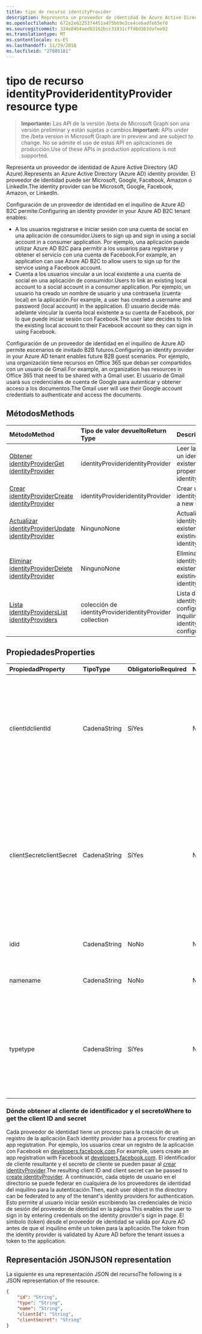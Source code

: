 ```yaml
---
title: tipo de recurso identityProvider
description: Representa un proveedor de identidad de Azure Active Directory (AD Azure). El proveedor de identidad puede ser Microsoft, Google, Facebook, Amazon o LinkedIn.
ms.openlocfilehash: 672e2e6225374451a475b69e2ce4ce6adfe65ef0
ms.sourcegitcommit: 334e84b4aed63162bcc31831cffd6d363dafee02
ms.translationtype: MT
ms.contentlocale: es-ES
ms.lasthandoff: 11/29/2018
ms.locfileid: "27085181"
---
```

# <a name="identityprovider-resource-type"></a><span data-ttu-id="d96b1-104">tipo de recurso identityProvider</span><span class="sxs-lookup"><span data-stu-id="d96b1-104">identityProvider resource type</span></span>

> <span data-ttu-id="d96b1-105">**Importante:** Las API de la versión /beta de Microsoft Graph son una versión preliminar y están sujetas a cambios.</span><span class="sxs-lookup"><span data-stu-id="d96b1-105">**Important:** APIs under the /beta version in Microsoft Graph are in preview and are subject to change.</span></span> <span data-ttu-id="d96b1-106">No se admite el uso de estas API en aplicaciones de producción.</span><span class="sxs-lookup"><span data-stu-id="d96b1-106">Use of these APIs in production applications is not supported.</span></span>

<span data-ttu-id="d96b1-107">Representa un proveedor de identidad de Azure Active Directory (AD Azure).</span><span class="sxs-lookup"><span data-stu-id="d96b1-107">Represents an Azure Active Directory (Azure AD) identity provider.</span></span> <span data-ttu-id="d96b1-108">El proveedor de identidad puede ser Microsoft, Google, Facebook, Amazon o LinkedIn.</span><span class="sxs-lookup"><span data-stu-id="d96b1-108">The identity provider can be Microsoft, Google, Facebook, Amazon, or LinkedIn.</span></span>

<span data-ttu-id="d96b1-109">Configuración de un proveedor de identidad en el inquilino de Azure AD B2C permite:</span><span class="sxs-lookup"><span data-stu-id="d96b1-109">Configuring an identity provider in your Azure AD B2C tenant enables:</span></span>

* <span data-ttu-id="d96b1-110">A los usuarios registrarse e iniciar sesión con una cuenta de social en una aplicación de consumidor.</span><span class="sxs-lookup"><span data-stu-id="d96b1-110">Users to sign up and sign in using a social account in a consumer application.</span></span> <span data-ttu-id="d96b1-111">Por ejemplo, una aplicación puede utilizar Azure AD B2C para permitir a los usuarios para registrarse y obtener el servicio con una cuenta de Facebook.</span><span class="sxs-lookup"><span data-stu-id="d96b1-111">For example, an application can use Azure AD B2C to allow users to sign up for the service using a Facebook account.</span></span>
* <span data-ttu-id="d96b1-112">Cuenta a los usuarios vincular a un local existente a una cuenta de social en una aplicación de consumidor.</span><span class="sxs-lookup"><span data-stu-id="d96b1-112">Users to link an existing local account to a social account in a consumer application.</span></span> <span data-ttu-id="d96b1-113">Por ejemplo, un usuario ha creado un nombre de usuario y una contraseña (cuenta local) en la aplicación.</span><span class="sxs-lookup"><span data-stu-id="d96b1-113">For example, a user has created a username and password (local account) in the application.</span></span> <span data-ttu-id="d96b1-114">El usuario decide más adelante vincular la cuenta local existente a su cuenta de Facebook, por lo que puede iniciar sesión con Facebook.</span><span class="sxs-lookup"><span data-stu-id="d96b1-114">The user later decides to link the existing local account to their Facebook account so they can sign in using Facebook.</span></span>

<span data-ttu-id="d96b1-115">Configuración de un proveedor de identidad en el inquilino de Azure AD permite escenarios de invitado B2B futuros.</span><span class="sxs-lookup"><span data-stu-id="d96b1-115">Configuring an identity provider in your Azure AD tenant enables future B2B guest scenarios.</span></span> <span data-ttu-id="d96b1-116">Por ejemplo, una organización tiene recursos en Office 365 que deban ser compartidos con un usuario de Gmail.</span><span class="sxs-lookup"><span data-stu-id="d96b1-116">For example, an organization has resources in Office 365 that need to be shared with a Gmail user.</span></span> <span data-ttu-id="d96b1-117">El usuario de Gmail usará sus credenciales de cuenta de Google para autenticar y obtener acceso a los documentos.</span><span class="sxs-lookup"><span data-stu-id="d96b1-117">The Gmail user will use their Google account credentials to authenticate and access the documents.</span></span>

## <a name="methods"></a><span data-ttu-id="d96b1-118">Métodos</span><span class="sxs-lookup"><span data-stu-id="d96b1-118">Methods</span></span>

| <span data-ttu-id="d96b1-119">Método</span><span class="sxs-lookup"><span data-stu-id="d96b1-119">Method</span></span>       | <span data-ttu-id="d96b1-120">Tipo de valor devuelto</span><span class="sxs-lookup"><span data-stu-id="d96b1-120">Return Type</span></span>  |<span data-ttu-id="d96b1-121">Descripción</span><span class="sxs-lookup"><span data-stu-id="d96b1-121">Description</span></span>|
|:---------------|:--------|:----------|
|[<span data-ttu-id="d96b1-122">Obtener identityProvider</span><span class="sxs-lookup"><span data-stu-id="d96b1-122">Get identityProvider</span></span>](../api/identityprovider-get.md) |<span data-ttu-id="d96b1-123">identityProvider</span><span class="sxs-lookup"><span data-stu-id="d96b1-123">identityProvider</span></span>|<span data-ttu-id="d96b1-124">Leer las propiedades de un identityProvider existente.</span><span class="sxs-lookup"><span data-stu-id="d96b1-124">Read properties of an existing identityProvider.</span></span>|
|[<span data-ttu-id="d96b1-125">Crear identityProvider</span><span class="sxs-lookup"><span data-stu-id="d96b1-125">Create identityProvider</span></span>](../api/identityprovider-post-identityproviders.md)|<span data-ttu-id="d96b1-126">identityProvider</span><span class="sxs-lookup"><span data-stu-id="d96b1-126">identityProvider</span></span>|<span data-ttu-id="d96b1-127">Crear un nuevo identityProvider.</span><span class="sxs-lookup"><span data-stu-id="d96b1-127">Create a new identityProvider.</span></span>|
|[<span data-ttu-id="d96b1-128">Actualizar identityProvider</span><span class="sxs-lookup"><span data-stu-id="d96b1-128">Update identityProvider</span></span>](../api/identityprovider-update.md)|<span data-ttu-id="d96b1-129">Ninguno</span><span class="sxs-lookup"><span data-stu-id="d96b1-129">None</span></span>|<span data-ttu-id="d96b1-130">Actualizar un identityProvider existente.</span><span class="sxs-lookup"><span data-stu-id="d96b1-130">Update an existing identityProvider.</span></span>|
|[<span data-ttu-id="d96b1-131">Eliminar identityProvider</span><span class="sxs-lookup"><span data-stu-id="d96b1-131">Delete identityProvider</span></span>](../api/identityprovider-delete.md)|<span data-ttu-id="d96b1-132">Ninguno</span><span class="sxs-lookup"><span data-stu-id="d96b1-132">None</span></span>|<span data-ttu-id="d96b1-133">Eliminar un identityProvider existente.</span><span class="sxs-lookup"><span data-stu-id="d96b1-133">Delete an existing identityProvider.</span></span>|
|[<span data-ttu-id="d96b1-134">Lista identityProviders</span><span class="sxs-lookup"><span data-stu-id="d96b1-134">List identityProviders</span></span>](../api/identityprovider-list.md)|<span data-ttu-id="d96b1-135">colección de identityProvider</span><span class="sxs-lookup"><span data-stu-id="d96b1-135">identityProvider collection</span></span>|<span data-ttu-id="d96b1-136">Lista de todos los identityProviders configurados en un inquilino.</span><span class="sxs-lookup"><span data-stu-id="d96b1-136">List all identityProviders configured in a tenant.</span></span>|

## <a name="properties"></a><span data-ttu-id="d96b1-137">Propiedades</span><span class="sxs-lookup"><span data-stu-id="d96b1-137">Properties</span></span>

|<span data-ttu-id="d96b1-138">Propiedad</span><span class="sxs-lookup"><span data-stu-id="d96b1-138">Property</span></span>|<span data-ttu-id="d96b1-139">Tipo</span><span class="sxs-lookup"><span data-stu-id="d96b1-139">Type</span></span>|<span data-ttu-id="d96b1-140">Obligatorio</span><span class="sxs-lookup"><span data-stu-id="d96b1-140">Required</span></span>|<span data-ttu-id="d96b1-141">Nullable</span><span class="sxs-lookup"><span data-stu-id="d96b1-141">Nullable</span></span>|<span data-ttu-id="d96b1-142">Descripción</span><span class="sxs-lookup"><span data-stu-id="d96b1-142">Description</span></span>|
|:---------------|:--------|:--------|:--------|:----------|
|<span data-ttu-id="d96b1-143">clientId</span><span class="sxs-lookup"><span data-stu-id="d96b1-143">clientId</span></span>|<span data-ttu-id="d96b1-144">Cadena</span><span class="sxs-lookup"><span data-stu-id="d96b1-144">String</span></span>|<span data-ttu-id="d96b1-145">Sí</span><span class="sxs-lookup"><span data-stu-id="d96b1-145">Yes</span></span>|<span data-ttu-id="d96b1-146">No</span><span class="sxs-lookup"><span data-stu-id="d96b1-146">No</span></span>|<span data-ttu-id="d96b1-147">El identificador de cliente para la aplicación.</span><span class="sxs-lookup"><span data-stu-id="d96b1-147">The client ID for the application.</span></span> <span data-ttu-id="d96b1-148">Este es el identificador de cliente que se obtuvieron cuando se registra la aplicación con el proveedor de identidad.</span><span class="sxs-lookup"><span data-stu-id="d96b1-148">This is the client ID obtained when registering the application with the identity provider.</span></span>|
|<span data-ttu-id="d96b1-149">clientSecret</span><span class="sxs-lookup"><span data-stu-id="d96b1-149">clientSecret</span></span>|<span data-ttu-id="d96b1-150">Cadena</span><span class="sxs-lookup"><span data-stu-id="d96b1-150">String</span></span>|<span data-ttu-id="d96b1-151">Sí</span><span class="sxs-lookup"><span data-stu-id="d96b1-151">Yes</span></span>|<span data-ttu-id="d96b1-152">No</span><span class="sxs-lookup"><span data-stu-id="d96b1-152">No</span></span>|<span data-ttu-id="d96b1-153">El secreto de cliente para la aplicación.</span><span class="sxs-lookup"><span data-stu-id="d96b1-153">The client secret for the application.</span></span> <span data-ttu-id="d96b1-154">Este es el secreto de cliente que se obtuvieron cuando se registra la aplicación con el proveedor de identidad.</span><span class="sxs-lookup"><span data-stu-id="d96b1-154">This is the client secret obtained when registering the application with the identity provider.</span></span> <span data-ttu-id="d96b1-155">Esto es de sólo escritura.</span><span class="sxs-lookup"><span data-stu-id="d96b1-155">This is write-only.</span></span> <span data-ttu-id="d96b1-156">Una operación de lectura devolverá "\*\*\*\*".</span><span class="sxs-lookup"><span data-stu-id="d96b1-156">A read operation will return "\*\*\*\*".</span></span>|
|<span data-ttu-id="d96b1-157">id</span><span class="sxs-lookup"><span data-stu-id="d96b1-157">id</span></span>|<span data-ttu-id="d96b1-158">Cadena</span><span class="sxs-lookup"><span data-stu-id="d96b1-158">String</span></span>|<span data-ttu-id="d96b1-159">No</span><span class="sxs-lookup"><span data-stu-id="d96b1-159">No</span></span>|<span data-ttu-id="d96b1-160">No</span><span class="sxs-lookup"><span data-stu-id="d96b1-160">No</span></span>|<span data-ttu-id="d96b1-161">El identificador del proveedor de identidad.</span><span class="sxs-lookup"><span data-stu-id="d96b1-161">The ID of the identity provider.</span></span>|
|<span data-ttu-id="d96b1-162">name</span><span class="sxs-lookup"><span data-stu-id="d96b1-162">name</span></span>|<span data-ttu-id="d96b1-163">Cadena</span><span class="sxs-lookup"><span data-stu-id="d96b1-163">String</span></span>|<span data-ttu-id="d96b1-164">No</span><span class="sxs-lookup"><span data-stu-id="d96b1-164">No</span></span>|<span data-ttu-id="d96b1-165">No</span><span class="sxs-lookup"><span data-stu-id="d96b1-165">No</span></span>|<span data-ttu-id="d96b1-166">El nombre para mostrar del proveedor de identidad.</span><span class="sxs-lookup"><span data-stu-id="d96b1-166">The display name of the identity provider.</span></span>|
|<span data-ttu-id="d96b1-167">type</span><span class="sxs-lookup"><span data-stu-id="d96b1-167">type</span></span>|<span data-ttu-id="d96b1-168">Cadena</span><span class="sxs-lookup"><span data-stu-id="d96b1-168">String</span></span>|<span data-ttu-id="d96b1-169">Sí</span><span class="sxs-lookup"><span data-stu-id="d96b1-169">Yes</span></span>|<span data-ttu-id="d96b1-170">No</span><span class="sxs-lookup"><span data-stu-id="d96b1-170">No</span></span>|<span data-ttu-id="d96b1-171">El tipo de proveedor de identidad.</span><span class="sxs-lookup"><span data-stu-id="d96b1-171">The identity provider type.</span></span> <span data-ttu-id="d96b1-172">Debe ser uno de los siguientes valores:</span><span class="sxs-lookup"><span data-stu-id="d96b1-172">It must be one of the following values:</span></span> <ul><li/><span data-ttu-id="d96b1-173">Microsoft</span><span class="sxs-lookup"><span data-stu-id="d96b1-173">Microsoft</span></span><li/><span data-ttu-id="d96b1-174">Google</span><span class="sxs-lookup"><span data-stu-id="d96b1-174">Google</span></span><li/><span data-ttu-id="d96b1-175">Amazon</span><span class="sxs-lookup"><span data-stu-id="d96b1-175">Amazon</span></span><li/><span data-ttu-id="d96b1-176">LinkedIn</span><span class="sxs-lookup"><span data-stu-id="d96b1-176">LinkedIn</span></span><li/><span data-ttu-id="d96b1-177">Facebook</span><span class="sxs-lookup"><span data-stu-id="d96b1-177">Facebook</span></span></ul>|

### <a name="where-to-get-the-client-id-and-secret"></a><span data-ttu-id="d96b1-178">Dónde obtener al cliente de identificador y el secreto</span><span class="sxs-lookup"><span data-stu-id="d96b1-178">Where to get the client ID and secret</span></span>

<span data-ttu-id="d96b1-179">Cada proveedor de identidad tiene un proceso para la creación de un registro de la aplicación.</span><span class="sxs-lookup"><span data-stu-id="d96b1-179">Each identity provider has a process for creating an app registration.</span></span> <span data-ttu-id="d96b1-180">Por ejemplo, los usuarios crear un registro de la aplicación con Facebook en [developers.facebook.com](https://developers.facebook.com/).</span><span class="sxs-lookup"><span data-stu-id="d96b1-180">For example, users create an app registration with Facebook at [developers.facebook.com](https://developers.facebook.com/).</span></span> <span data-ttu-id="d96b1-181">El identificador de cliente resultante y el secreto de cliente se pueden pasar al [crear identityProvider](../api/identityprovider-post-identityproviders.md).</span><span class="sxs-lookup"><span data-stu-id="d96b1-181">The resulting client ID and client secret can be passed to [create identityProvider](../api/identityprovider-post-identityproviders.md).</span></span> <span data-ttu-id="d96b1-182">A continuación, cada objeto de usuario en el directorio se puede federar en cualquiera de los proveedores de identidad del inquilino para la autenticación.</span><span class="sxs-lookup"><span data-stu-id="d96b1-182">Then, each user object in the directory can be federated to any of the tenant's identity providers for authentication.</span></span> <span data-ttu-id="d96b1-183">Esto permite al usuario iniciar sesión escribiendo las credenciales de inicio de sesión del proveedor de identidad en la página.</span><span class="sxs-lookup"><span data-stu-id="d96b1-183">This enables the user to sign in by entering credentials on the identity provider's sign in page.</span></span> <span data-ttu-id="d96b1-184">El símbolo (token) desde el proveedor de identidad se valida por Azure AD antes de que el inquilino emite un token para la aplicación.</span><span class="sxs-lookup"><span data-stu-id="d96b1-184">The token from the identity provider is validated by Azure AD before the tenant issues a token to the application.</span></span>

## <a name="json-representation"></a><span data-ttu-id="d96b1-185">Representación JSON</span><span class="sxs-lookup"><span data-stu-id="d96b1-185">JSON representation</span></span>

<span data-ttu-id="d96b1-186">La siguiente es una representación JSON del recurso</span><span class="sxs-lookup"><span data-stu-id="d96b1-186">The following is a JSON representation of the resource.</span></span>

<!-- {
  "blockType": "resource",
  "@odata.type": "microsoft.graph.IdentityProvider"
} -->

```json
{
    "id": "String",
    "type": "String",
    "name": "String",
    "clientId": "String",
    "clientSecret": "String"
}
```
